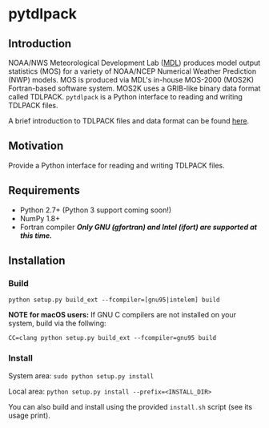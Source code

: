 # pytdlpack

## Introduction

NOAA/NWS Meteorological Development Lab ([MDL](https://www.weather.gov/mdl/)) produces model output statistics (MOS) for a variety of NOAA/NCEP Numerical Weather Prediction (NWP) models.  MOS is produced via MDL's in-house MOS-2000 (MOS2K) Fortran-based software system.  MOS2K uses a GRIB-like binary data format called TDLPACK.  `pytdlpack` is a Python interface to reading and writing TDLPACK files.

A brief introduction to TDLPACK files and data format can be found [here](TDLPACK.md).

## Motivation

Provide a Python interface for reading and writing TDLPACK files.

## Requirements
* Python 2.7+ (Python 3 support coming soon!)
* NumPy 1.8+
* Fortran compiler ***Only GNU (gfortran) and Intel (ifort) are supported at this time.***

## Installation

### Build

``python setup.py build_ext --fcompiler=[gnu95|intelem] build``

**NOTE for macOS users:** If GNU C compilers are not installed on your system, build via the follwing:

``CC=clang python setup.py build_ext --fcompiler=gnu95 build``

### Install

System area:
``sudo python setup.py install``

Local area:
``python setup.py install --prefix=<INSTALL_DIR>``

You can also build and install using the provided ``install.sh`` script (see its usage print).
